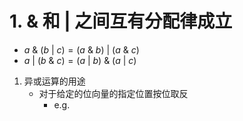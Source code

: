# 1.  & 和 | 之间互有分配律成立
+ $a \ \&\ (b \ |\  c) = (a \ \& \  b)\ | \ (a \ \& \ c)$
+ $a \ | \ (b \ \& \ c) = (a \ | \ b) \ \& \ (a \ | \ c)$
1. 异或运算的用途
	+ 对于给定的位向量的指定位置按位取反
		+ e.g.